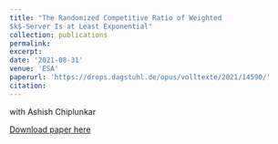 ```yaml
---
title: "The Randomized Competitive Ratio of Weighted
$k$-Server Is at Least Exponential"
collection: publications
permalink:
excerpt:
date: '2021-08-31'
venue: 'ESA'
paperurl: 'https://drops.dagstuhl.de/opus/volltexte/2021/14590/'
citation: 
---
```

with Ashish Chiplunkar

[Download paper here](https://drops.dagstuhl.de/opus/volltexte/2021/14590/)
